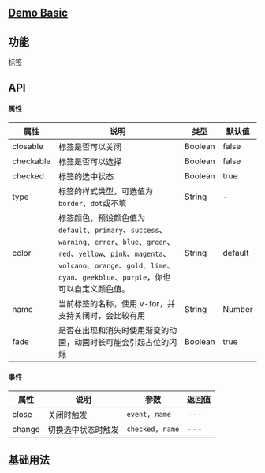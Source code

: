 ## [Demo Basic](https://wya-team.github.io/wya-vc/dist/web/tag/basic.html)
## 功能
标签

## API

#### 属性

属性 | 说明 | 类型 | 默认值
---|---|---|---
closable | 标签是否可以关闭 | Boolean | false
checkable | 标签是否可以选择 | Boolean | false
checked | 标签的选中状态 | Boolean | true
type | 标签的样式类型，可选值为 `border`、`dot`或不填 | String | -
color | 标签颜色，预设颜色值为`default`、`primary`、`success`、`warning`、`error`、`blue`、`green`、`red`、`yellow`、`pink`、`magenta`、`volcano`、`orange`、`gold`、`lime`、`cyan`、`geekblue`、`purple`，你也可以自定义颜色值。 | String | default
name | 当前标签的名称，使用 v-for，并支持关闭时，会比较有用 | String  |  Number | -
fade | 是否在出现和消失时使用渐变的动画，动画时长可能会引起占位的闪烁 | Boolean | true


#### 事件

属性 | 说明 | 参数 | 返回值
---|---|---|---
close | 关闭时触发 |  `event, name` | ---
change | 切换选中状态时触发	 |  `checked, name` | ---

## 基础用法

```jsx

```
